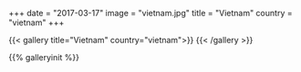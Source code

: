 +++
date = "2017-03-17"
image = "vietnam.jpg"
title = "Vietnam"
country = "vietnam"
+++

{{< gallery title="Vietnam" country="vietnam">}}
{{< /gallery >}}

{{% galleryinit %}}
